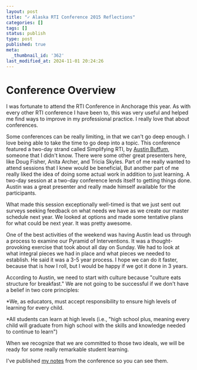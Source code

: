 ```yaml
---
layout: post
title: "✓ Alaska RTI Conference 2015 Reflections"
categories: []
tags: []
status: publish
type: post
published: true
meta:
  _thumbnail_id: '362'
last_modified_at: 2024-11-01 20:24:26
---
```


# Conference Overview



I was fortunate to attend the RTI Conference in Anchorage this year. As with every other RTI conference I have been to, this was very useful and helped me find ways to improve in my professional practice. I really love that about conferences.


Some conferences can be really limiting, in that we can't go deep enough. I love being able to take the time to go deep into a topic. This conference featured a two-day strand called Simplifying RTI, by 
[Austin Buffum](http://twitter.com/agbuffum), someone that I didn't know. There were some other great presenters here, like Doug Fisher, Anita Archer, and Tricia Skyles. Part of me really wanted to attend sessions that I knew would be beneficial, But another part of me really liked the idea of doing some actual work in addition to just learning. A two-day session at a two-day conference lends itself to getting things done. Austin was a great presenter and really made himself available for the participants.


What made this session exceptionally well-timed is that we just sent out surveys seeking feedback on what needs we have as we create our master schedule next year. We looked at options and made some tentative plans for what could be next year. It was pretty awesome.


One of the best activities of the weekend was having Austin lead us through a process to examine our Pyramid of Interventions. It was a thought-provoking exercise that took about all day on Sunday. We had to look at what integral pieces we had in place and what pieces we needed to establish. He said it was a 3-5 year process. I hope we can do it faster, because that is how I roll, but I would be happy if we got it done in 3 years.


According to Austin, we need to start with culture because "culture eats structure for breakfast." We are not going to be successful if we don't have a belief in two core principles:


*We, as educators, must accept responsibility to ensure high levels of learning for every child.


*All students can learn at high levels (i.e., "high school plus, meaning every child will graduate from high school with the skills and knowledge needed to continue to learn")


When we recognize that we are committed to those two ideals, we will be ready for some really remarkable student learning.


I've published 
[my notes](https://www.evernote.com/l/AAF3FBh4DbtBB70_8jVvjqanCiReqSL47EU) from the conference so you can see them.
